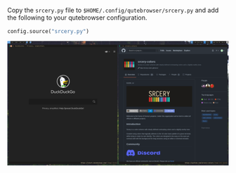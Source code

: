 Copy the `srcery.py` file to `$HOME/.config/qutebrowser/srcery.py` and add the
following to your qutebrowser configuration.

```python
config.source("srcery.py")
```

![Qutebrowser screenshot](https://raw.githubusercontent.com/srcery-colors/srcery-assets/refs/heads/master/gui/qutebrowser.png)
